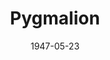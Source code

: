 ---
title: Pygmalion
date: 1947-05-23
closing_date: 1947-05-30
layout: productions
featured_image: 
image_caption:
image_credit:
playbill: 
category: 
Theatre: Theatre Jacksonville
Venue: Little Theatre
cast:
  Alfred Doolittle: Roy Meischner
  Another Bystander: Walter Feuer
  Bystander:
    - C. Eugene Sayre
    - Catherine Nicholl
    - Dorothy Ann Marsh
    - Irma Jean Manning
    - Maurice Blitch
    - Paul G. Oxford
    - Ronald Gibson
    - Sharon Hopkins
  Clara Eynsford Hill: Myra Nicholl
  Colonel Pickering: Burdette Garrison
  Eliza Doolittle: Marion Albinson Conner
  Freddy Eynsford Hill: James Drummond
  Henry Higgins: Charles J. Broyles
  Mrs. Eynsford Hill: Kathleen Knight
  Mrs. Higgins: Jean Carlson
  Mrs. Pearce: Carolina Rawls
  Parlor-Maid: Dorothy Ann Marsh
  Taxi Driver: Otis Miller
crew:
  Assistant Stage Manager: Ruth Buell
  Director: L. Bramer Carlson
  Lighting controls: Audrey Forbes
  Make-up:
    - Bernice Smith
    - Beverly Adams
    - Jane Lovett
    - Mickey Meischner
    - Nina Branch
  Photographs in Lobby: Loyd G. Sandgren
  Properties:
    - Barbara Stegner
    - Helen Kriebs
    - Herschel Duval
    - Mary Garcia
    - Su Hawkins
  Scene painting and construction:
    - Bernie Adams
    - Beverly Adams
    - Carole Henning
    - David Salter
    - Edith Vaughn
    - Edward Keisling
    - Elsie Foreman
    - Eugene Patton
    - Irma Jean Manning
    - Mary Garcia
    - Mickey Meischner
    - Nina Branch
    - Peggy Connelly
    - Su Hawkins
    - Vivienne Salter
  Scene Shifting:
    - Bernie Adams
    - Billy Cobb
    - C. Eugene Sayre
    - Eugene Patton
    - Maurice Blitch
    - Otis Miller
    - Ronald Gibson
  Set and Lighting Design: Duke LeBrun
  Sound Effects: Sven Koller
  Stage Manager: Connie Buchwald
  Wardrobe:
    - Edna Stegner
    - Helen Fitch
    - Vivienne Salter
    - Vonnie Patton
---